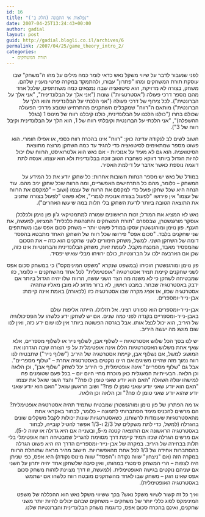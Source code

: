 ```yaml
---
id: 16
title: "נפלאות אי התבונה (חלק ב')"
date: 2007-04-25T13:24:43+00:00
author: gadial
layout: post
guid: http://gadial.blogli.co.il/archives/6
permalink: /2007/04/25/game_theory_intro_2/
categories:
  - תורת המשחקים
---
```

<p class="MsoNormal" dir="rtl">
  <span>לפני שנעבור לדבר על שיווי משקל נאש כדאי לומר כמה מילים על מהו ה"משחק" שבו עוסקת תורת המשחקים ומהו "פתרון" עבורו, ולהתמקד במקרה פרטי מעניין שלהם. משחק, בצורה לא מדויקת, הוא סיטואציה שבה נמצאים כמה משתתפים, שלכל אחד מהם מספר דרכי פעולה ("אסטרטגיות") שונות ("אני אלך על הבלונדינית", "אני אלך על הברונטית"). לכל צירוף של דרכי פעולה ("אני הלכתי על הבלונדינית והוא הלך על הברונטית") מותאם ה"רווח" שמקבלים השחקנים מהתרחיש שנובע מדרכי הפעולה שכולם בחרו ("כולנו הלכנו על הבלונדינית, כולנו קיבלנו רווח של מינוס 1 (בגלל ההשפלה)", "אני הלכתי על הברונטית וקיבלתי רווח של 1, הוא הלך על הבלונדינית וקיבל רווח של 3").</span>
</p>

<p class="MsoNormal" dir="rtl">
  <span>חשוב ל</span><span>שי</span><span>ם לב לנקודה עדינה כאן: "רווח" אינו בהכרח רווח כספי, או אפילו חומרי. הוא פשוט מספר שמתאימים לסיטואציה כדי להגיד עד כמה השחקן מרוצה מתוצאת הסיטואציה. הוא גם לא מעיד על אנוכיות - אם נאש הוא אלטרואיסט, הרווח שלו יכול להיות הגדול ביותר דווקא כשחברו הטוב זוכה בבלונדינית ולא הוא עצמו. אנסה לתת דוגמה נוספת כאשר אדבר על דילמת האסיר. </span>
</p>

<p class="MsoNormal" dir="rtl">
  <span>במודל של נאש יש מספר הנחות חשובות אחרות: כל שחקן יודע את כל המידע על המשחק – כלומר, מהם כל התרחי</span><span>שי</span><span>ם האפשריים, ומה הרווח שכל שחקן יניב מהם. עוד הנחה היא שכל שחקן פועל כדי למקסם את הרווח של עצמו (ושוב – "למקסם את הרווח של עצמו" אין פירושו "לפעול בצורה אנוכית לגמרי", אלא פשוט "לפעול בצורה שתניב את התוצאה הטובה ביותר לדעת השחקן בלי תלות במה </span><span>שי</span><span>עשו האחרים").</span>
</p>

<p class="MsoNormal" dir="rtl">
  <span>נאש לא המציא את המודל; זכות הראשונים שמורה למתמטיקאי ג'ון פון נוימן ולכלכלן אוסקר מורגנשטרן, שבספרם "תורת המשחקים והתנהגות כלכלית" המציאו, למעשה, את הענף. פון נוימן ומורגנשטרן עסקו במודל פשוט יותר – משחק סכום אפס שבו משתתפים שני שחקנים בלבד. "סכום אפס" פירושו שכל רווח של השחקן האחד מתבטא בהפסד דומה של השחקן השני. למשל, משחק הימורים לשני שחקנים הוא כזה – את הסכום שהמפסיד מאבד, המנצח מקבל. לעומת זאת, משחק הבלונדינית והברונטיות אינו כזה, שכן אם הארבעה ילכו על הברונטיות, כולם ירוויחו מבלי שאיש יפסיד. </span>
</p>

<p class="MsoNormal" dir="rtl">
  <span>פון נוימן ומורגנשטרן הוכיחו (במשפט שנקרא "משפט המינימקס") כי במשחק סכום אפס לשני שחקנים קיימת תמיד אסטרטגיה "אופטימלית" לכל אחד מהשחקנים – כלומר, כזו שמבטיחה לשחקן כי לא משנה מה הצד השני עושה, הרווח שלו יהיה הגדול ביותר אם ידבק באסטרטגיה שבחר. במבט ראשון, לא ברור מדוע לא מובן מאליו שתהיה אסטרטגיה שכזו, אז אציג מקרה שבו אסטרטגיה כזו (לכ</span><span>אור</span><span>ה) באמת אינה קיימת: אבן-נייר-ומספרים.</span>
</p>

<p class="MsoNormal" dir="rtl">
  <span>אבן-נייר-ומספרים הוא ספורט רציני. אל תזלזלו. הייתה אליפות עולם באבן-נייר-ומספריים בקנדה לפני כמה שנים. אם יש לשחקן ידע כלשהו על הפסיכולוגיה של היריב, הוא יכול לנצל אותו. אבל בגרסה הפשוטה ביותר אין לנו שום ידע כזה, ואין לנו שום מושג מה יעשה היריב. </span>
</p>

<p class="MsoNormal" dir="rtl">
  <span>יש לנו בסך הכל שלוש אסטרטגיות – לשלוף אבן, לשלוף נייר או לשלוף מספריים, אלא שאף אחת משלוש האסטרטגיות הללו אינה אופטימלית על פי הצורה שבה הגדרנו את המושג: למשל, אם נשלוף אבן, קיימת אסטרטגיה של היריב ("שלוף נייר") שתבטיח לנו רווח נמוך מזה שהיינו מ</span><span>שי</span><span>גים אם היינו נוקטים באסטרטגיה אחרת – "שלוף מספריים". אבל גם "שלוף מספריים" אינה אופטימלית, כי היריב יכל לשחק "שלוף אבן", וכן הלאה וכן הלאה. הבעייתיות המעגלית כאן מוכרת מחיי היום יום – בכל פעם שטומנים פח למישהו עולה השאלה "האם הוא יודע שאני טומן לו פח?" והצד השני שואל את עצמו "האם הוא יודע שאני יודע שאני טומן לו פח?" ושוב הראשון שואל "האם הוא יודע שאני יודע שהוא יודע שאני טומן לו פח?" וכן הלאה וכן הלאה. </span>
</p>

<p class="MsoNormal" dir="rtl">
  <span>אז מה הפתרון של פון נוימן ומורגנשטרן שמבטיח שתמיד תהיה אסטרטגיה אופטימלית? הם מר</span><span>שי</span><span>ם להכניס מימד הסתברותי לתמונה – כלומר, לבחור באקראי אחת מהאסטרטגיות שעומדות לרשותנו, כשאסטרטגיות שונות יכולות לקבל משקלים שונים בהגרלה (למשל, כדי לתת משקלים של 2/3 ו-1/3 אפשר להטיל קובייה, לבחור באסטרטגיה הראשונה אם התוצאה קטנה מ-5, ובשנייה אם היא גדולה או שווה ל-5). אם מר</span><span>שי</span><span>ם הגרלה שכזו תמיד קיימת דרך מסוימת להגריל שמבטיחה רווח אופטימלי בלי תלות בבחירה של היריב. במקרה של אבן-נייר-ומספריים הדרך הזו היא פשוט הגרלה בהסתברות אחידה של 1/3 לכל אחת מהאפשרויות. חישוב מהיר מראה שתוחלת הרווח במקרה הזה (אם "ניצחון" שווה נקודה ו"הפסד" שווה מינוס נקודה) היא אפס, כפי שניתן היה לצפות – הרי המשחק סימטרי במהותו, ואין סיבה שלשחקן אחד יהיה יתרון על השני אם שניהם נוקטים בגישה האופטימלית. (למעשה, זו דרך מצוינת לזהות משחק סכום אפס שאינו הוגן – משחק שבו לאחד מהשחקנים מובטח רווח כלשהו אם ישתמש באסטרטגיה האופטימלית). </span>
</p>

<p class="MsoNormal" dir="rtl">
  <span>ואיך כל זה קשור ל</span><span>שי</span><span>ווי משקל נאש? בכך ש</span><span>שי</span><span>ווי משקל נאש הוא ההכללה של משפט המינימקס לסוג כללי יותר של משחקים – משחקים שבהם יכולים להיות יותר משני שחקנים, ואינם בהכרח סכום אפס, כדוגמת משחק הבלונדינית והברונטיות שלנו.</span>
</p>